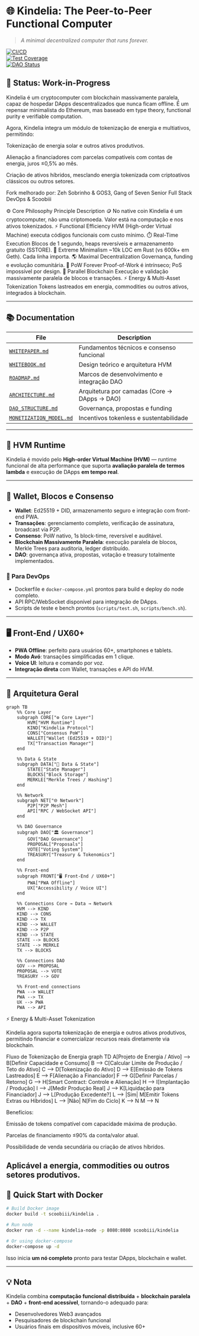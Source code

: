 
# 🌐 Kindelia: The Peer-to-Peer Functional Computer  
> *A minimal decentralized computer that runs forever.*  

[![CI/CD](https://img.shields.io/github/actions/workflow/status/scoobiii/Kindelia/ci.yml)](https://github.com/scoobiii/Kindelia/actions)  
[![Test Coverage](https://img.shields.io/badge/coverage-95%25-brightgreen)](https://github.com/scoobiii/Kindelia)  
[![DAO Status](https://img.shields.io/badge/DAO-Active-blue)](https://github.com/scoobiii/Kindelia/blob/master/docs/DAO_STRUCTURE.md)  



## 🚧 Status: Work-in-Progress

Kindelia é um cryptocomputer com blockchain massivamente paralela, capaz de hospedar DApps descentralizados que nunca ficam offline.
É um repensar minimalista do Ethereum, mas baseado em type theory, functional purity e verifiable computation.

Agora, Kindelia integra um módulo de tokenização de energia e multiativos, permitindo:

Tokenização de energia solar e outros ativos produtivos.

Alienação a financiadores com parcelas compatíveis com contas de energia, juros ≤0,5% ao mês.

Criação de ativos híbridos, mesclando energia tokenizada com criptoativos clássicos ou outros setores.

Fork melhorado por: Zeh Sobrinho & GOS3, Gang of Seven Senior Full Stack DevOps & Scoobiii

⚙️ Core Philosophy
Principle	Description
🪙 No native coin	Kindelia é um cryptocomputer, não uma criptomoeda. Valor está na computação e nos ativos tokenizados.
⚡ Functional Efficiency	HVM (High-order Virtual Machine) executa códigos funcionais com custo mínimo.
⏱️ Real-Time Execution	Blocos de 1 segundo, heaps reversíveis e armazenamento gratuito (SSTORE).
🧩 Extreme Minimalism	~10k LOC em Rust (vs 600k+ em Geth). Cada linha importa.
🌎 Maximal Decentralization	Governança, funding e evolução comunitária.
🧱 PoW Forever	Proof-of-Work é intrínseco; PoS impossível por design.
🔄 Parallel Blockchain	Execução e validação massivamente paralela de blocos e transações.
⚡ Energy & Multi-Asset Tokenization	Tokens lastreados em energia, commodities ou outros ativos, integrados à blockchain.

---

## 📚 Documentation

| File | Description |
|------|--------------|
| [`WHITEPAPER.md`](https://github.com/scoobiii/Kindelia/blob/master/WHITEPAPER.md) | Fundamentos técnicos e consenso funcional |
| [`WHITEBOOK.md`](https://github.com/scoobiii/Kindelia/blob/master/WHITEBOOK.md) | Design teórico e arquitetura HVM |
| [`ROADMAP.md`](https://github.com/scoobiii/Kindelia/blob/master/ROADMAP.md) | Marcos de desenvolvimento e integração DAO |
| [`ARCHITECTURE.md`](https://github.com/scoobiii/Kindelia/blob/master/docs/ARCHITECTURE.md) | Arquitetura por camadas (Core → DApps → DAO) |
| [`DAO_STRUCTURE.md`](https://github.com/scoobiii/Kindelia/blob/master/docs/DAO_STRUCTURE.md) | Governança, propostas e funding |
| [`MONETIZATION_MODEL.md`](https://github.com/scoobiii/Kindelia/blob/master/docs/MONETIZATION_MODEL.md) | Incentivos tokenless e sustentabilidade |

---

## 🧠 HVM Runtime

Kindelia é movido pelo **High-order Virtual Machine (HVM)** — runtime funcional de alta performance que suporta **avaliação paralela de termos lambda** e execução de DApps **em tempo real**.

---

## 💾 Wallet, Blocos e Consenso

- **Wallet**: Ed25519 + DID, armazenamento seguro e integração com front-end PWA.  
- **Transações**: gerenciamento completo, verificação de assinatura, broadcast via P2P.  
- **Consenso**: PoW nativo, 1s block-time, reversível e auditável.  
- **Blockchain Massivamente Paralela**: execução paralela de blocos, Merkle Trees para auditoria, ledger distribuído.  
- **DAO**: governança ativa, propostas, votação e treasury totalmente implementados.  

### 🔧 Para DevOps
- Dockerfile e `docker-compose.yml` prontos para build e deploy do node completo.  
- API RPC/WebSocket disponível para integração de DApps.  
- Scripts de teste e bench prontos (`scripts/test.sh`, `scripts/bench.sh`).  

---

## 🖥️ Front-End / UX60+

- **PWA Offline**: perfeito para usuários 60+, smartphones e tablets.  
- **Modo Avó**: transações simplificadas em 1 clique.  
- **Voice UI**: leitura e comando por voz.  
- **Integração direta** com Wallet, transações e API do HVM.  

---

## 🌳 Arquitetura Geral

```mermaid
graph TB
    %% Core Layer
    subgraph CORE["⚙️ Core Layer"]
        HVM["HVM Runtime"]
        KIND["Kindelia Protocol"]
        CONS["Consensus PoW"]
        WALLET["Wallet (Ed25519 + DID)"]
        TX["Transaction Manager"]
    end

    %% Data & State
    subgraph DATA["💾 Data & State"]
        STATE["State Manager"]
        BLOCKS["Block Storage"]
        MERKLE["Merkle Trees / Hashing"]
    end

    %% Network
    subgraph NET["🌐 Network"]
        P2P["P2P Mesh"]
        API["RPC / WebSocket API"]
    end

    %% DAO Governance
    subgraph DAO["🏛️ Governance"]
        GOV["DAO Governance"]
        PROPOSAL["Proposals"]
        VOTE["Voting System"]
        TREASURY["Treasury & Tokenomics"]
    end

    %% Front-end
    subgraph FRONT["🖥️ Front-End / UX60+"]
        PWA["PWA Offline"]
        UX["Accessibility / Voice UI"]
    end

    %% Connections Core → Data → Network
    HVM --> KIND
    KIND --> CONS
    KIND --> TX
    KIND --> WALLET
    KIND --> P2P
    KIND --> STATE
    STATE --> BLOCKS
    STATE --> MERKLE
    TX --> BLOCKS

    %% Connections DAO
    GOV --> PROPOSAL
    PROPOSAL --> VOTE
    TREASURY --> GOV

    %% Front-end connections
    PWA --> WALLET
    PWA --> TX
    UX --> PWA
    PWA --> API
````
⚡ Energy & Multi-Asset Tokenization

Kindelia agora suporta tokenização de energia e outros ativos produtivos, permitindo financiar e comercializar recursos reais diretamente via blockchain.

Fluxo de Tokenização de Energia
graph TD
    A[Projeto de Energia / Ativo] --> B[Definir Capacidade e Consumo]
    B --> C[Calcular Limite de Produção / Teto do Ativo]
    C --> D[Tokenização do Ativo]
    D --> E[Emissão de Tokens Lastreados]
    E --> F[Alienação a Financiador]
    F --> G[Definir Parcelas / Retorno]
    G --> H[Smart Contract: Controle e Alienação]
    H --> I[Implantação / Produção]
    I --> J[Medir Produção Real]
    J --> K[Liquidação para Financiador]
    J --> L[Produção Excedente?]
    L --> |Sim| M[Emitir Tokens Extras ou Híbridos]
    L --> |Não| N[Fim do Ciclo]
    K --> N
    M --> N


Benefícios:

Emissão de tokens compatível com capacidade máxima de produção.

Parcelas de financiamento ≤90% da conta/valor atual.

Possibilidade de venda secundária ou criação de ativos híbridos.

Aplicável a energia, commodities ou outros setores produtivos.
---

## 🚀 Quick Start with Docker

```bash
# Build Docker image
docker build -t scoobiii/kindelia .

# Run node
docker run -d --name kindelia-node -p 8080:8080 scoobiii/kindelia

# Or using docker-compose
docker-compose up -d
```

Isso inicia **um nó completo** pronto para testar DApps, blockchain e wallet.

---

## 💡 Nota

Kindelia combina **computação funcional distribuída** + **blockchain paralela** + **DAO** + **front-end acessível**, tornando-o adequado para:

* Desenvolvedores Web3 avançados
* Pesquisadores de blockchain funcional
* Usuários finais em dispositivos móveis, inclusive 60+

